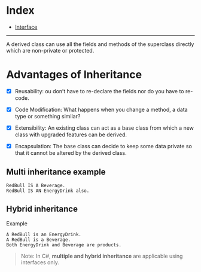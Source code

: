 # Index

- [Interface](interface.md)

---


A derived class can use all the fields and methods of the superclass directly which are non-private or protected.

# Advantages of Inheritance

- [x] Reusability: ou don’t have to re-declare the fields nor do you have to re-code.
- [x] Code Modification: What happens when you change a method, a data type or something similar?
- [x] Extensibility: An existing class can act as a base class from which a new class with upgraded features can be derived.
- [x] Encapsulation: The base class can decide to keep some data private so that it cannot be altered by the derived class.


## Multi inheritance example

    RedBull IS A Beverage.
    RedBull IS AN EnergyDrink also.


## Hybrid inheritance 
Example

    A RedBull is an EnergyDrink.
    A RedBull is a Beverage.
    Both EnergyDrink and Beverage are products.


> Note: In C#, **multiple and hybrid inheritance** are applicable using interfaces only.


